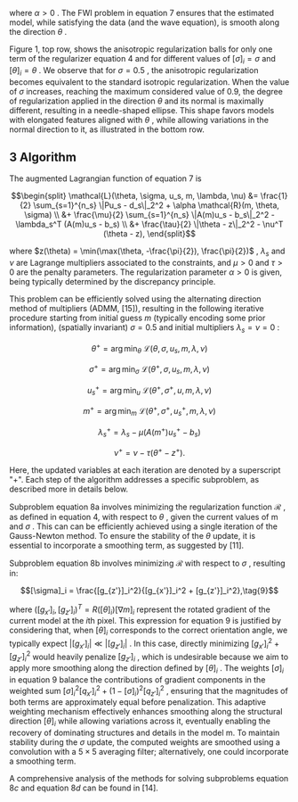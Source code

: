 where  $\alpha > 0$ . The FWI problem in equation 7 ensures that the estimated model, while satisfying the data (and the wave equation), is smooth along the direction  $\theta$ .

Figure 1, top row, shows the anisotropic regularization balls for only one term of the regularizer equation 4 and for different values of  $[\sigma]_i = \sigma$  and  $[\theta]_i = \theta$ . We observe that for  $\sigma = 0.5$ , the anisotropic regularization becomes equivalent to the standard isotropic regularization. When the value of  $\sigma$  increases, reaching the maximum considered value of 0.9, the degree of regularization applied in the direction  $\theta$  and its normal is maximally different, resulting in a needle-shaped ellipse. This shape favors models with elongated features aligned with  $\theta$ , while allowing variations in the normal direction to it, as illustrated in the bottom row.

## 3 Algorithm

The augmented Lagrangian function of equation 7 is

$$\begin{split} \mathcal{L}(\theta, \sigma, u_s, m, \lambda, \nu) &= \frac{1}{2} \sum_{s=1}^{n_s} \|Pu_s - d_s\|_2^2 + \alpha \mathcal{R}(m, \theta, \sigma) \\ &+ \frac{\mu}{2} \sum_{s=1}^{n_s} \|A(m)u_s - b_s\|_2^2 - \lambda_s^T (A(m)u_s - b_s) \\ &+ \frac{\tau}{2} \|\theta - z\|_2^2 - \nu^T (\theta - z), \end{split}$$

where  $z(\theta) = \min(\max(\theta, -\frac{\pi}{2}), \frac{\pi}{2})$ ,  $\lambda_s$  and  $\nu$  are Lagrange multipliers associated to the constraints, and  $\mu > 0$  and  $\tau > 0$  are the penalty parameters. The regularization parameter  $\alpha > 0$  is given, being typically determined by the discrepancy principle.

This problem can be efficiently solved using the alternating direction method of multipliers (ADMM, [15]), resulting in the following iterative procedure starting from initial guess  $m$  (typically encoding some prior information), (spatially invariant)  $\sigma = 0.5$  and initial multipliers  $\lambda_s = \nu = 0$ :

$$\theta^{+} = \arg\min_{\theta} \ \mathcal{L}(\theta, \sigma, u_{s}, m, \lambda, \nu) \tag{8a}$$

$$\sigma^{+} = \arg\min_{\sigma} \ \mathcal{L}(\theta^{+}, \sigma, u_{s}, m, \lambda, \nu) \tag{8b}$$

$$u_s^+ = \arg\min_{u} \ \mathcal{L}(\theta^+, \sigma^+, u, m, \lambda, \nu) \tag{8c}$$

$$m^{+} = \arg\min_{m} \ \mathcal{L}(\theta^{+}, \sigma^{+}, u_{s}^{+}, m, \lambda, \nu) \tag{8d}$$

$$\lambda_s^+ = \lambda_s - \mu(A(m^+)u_s^+ - b_s) \tag{8e}$$

$$\nu^{+} = \nu - \tau(\theta^{+} - z^{+}). \tag{8f}$$

Here, the updated variables at each iteration are denoted by a superscript "+". Each step of the algorithm addresses a specific subproblem, as described more in details below.

Subproblem equation 8a involves minimizing the regularization function  $\mathcal{R}$ , as defined in equation 4, with respect to  $\theta$ , given the current values of m and  $\sigma$ . This can can be efficiently achieved using a single iteration of the Gauss-Newton method. To ensure the stability of the  $\theta$  update, it is essential to incorporate a smoothing term, as suggested by [11].

Subproblem equation 8b involves minimizing  $\mathcal{R}$  with respect to  $\sigma$ , resulting in:

$$[\sigma]_i = \frac{[g_{z'}]_i^2}{[g_{x'}]_i^2 + [g_{z'}]_i^2},\tag{9}$$

where  $([g_{x'}]_i, [g_{z'}]_i)^T = R([\theta]_i) [\nabla m]_i$  represent the rotated gradient of the current model at the *i*th pixel. This expression for equation 9 is justified by considering that, when  $[\theta]_i$  corresponds to the correct orientation angle, we typically expect  $|[g_{x'}]_i| \ll |[g_{z'}]_i|$ . In this case, directly minimizing  $[g_{x'}]_i^2 + [g_{z'}]_i^2$  would heavily penalize  $[g_{z'}]_i$ , which is undesirable because we aim to apply more smoothing along the direction defined by  $[\theta]_i$ . The weights  $[\sigma]_i$  in equation 9 balance the contributions of gradient components in the weighted sum  $[\sigma]_i^2 [q_{x'}]_i^2 + (1 - [\sigma]_i)^2 [q_{z'}]_i^2$ , ensuring that the magnitudes of both terms are approximately equal before penalization. This adaptive weighting mechanism effectively enhances smoothing along the structural direction  $[\theta]_i$  while allowing variations across it, eventually enabling the recovery of dominating structures and details in the model m. To maintain stability during the  $\sigma$  update, the computed weights are smoothed using a convolution with a  $5 \times 5$  averaging filter; alternatively, one could incorporate a smoothing term.

A comprehensive analysis of the methods for solving subproblems equation  $8c$  and equation  $8d$  can be found in [14].